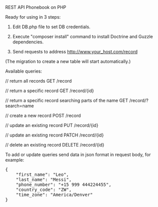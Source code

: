 
REST API Phonebook on PHP

Ready for using in 3 steps:

1. Edit DB.php file to set DB credentials.

2. Execute "composer install" command to install Doctrine and Guzzle dependencies.

3. Send requests to address http://www.your_host.com/record

(The migration to create a new table will start automatically.)

Available queries:

// return all records
GET /record

// return a specific record
GET /record/{id}

// return a specific record searching parts of the name
GET /record/?search=name

// create a new record
POST /record

// update an existing record
PUT /record/{id}

// update an existing record
PATCH /record/{id}

// delete an existing record
DELETE /record/{id}

To add or update queries send data in json format in request body, for example:
<pre>
{
    "first_name": "Leo",
    "last_name": "Messi",
    "phone_number": "+15 999 444224455",
    "country_code": "ZW",
    "time_zone": "America/Denver"
}
</pre>
